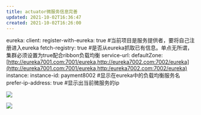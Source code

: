 ```yaml
---
title: actuator微服务信息完善
updated: 2021-10-02T16:36:47
created: 2021-10-02T16:26:00
---
```


eureka:
client:
register-with-eureka: true \#当前项目是服务提供者，要将自己注册进入eureka
fetch-registry: true \#是否从eureka抓取已有信息。单点无所谓，集群必须设置为true配合ribbon负载均衡
service-url:
defaultZone: [http://eureka7001.com:7001/eureka,http://eureka7002.com:7002/eureka](http://eureka7001.com:7001/eureka,http:/eureka7002.com:7002/eureka)
instance:
instance-id: payment8002 \#显示在eureka中的负载均衡服务名
prefer-ip-address: true \#显示出当前微服务的ip

![](C:\Users\82609\AppData\Local\Temp\Java\pandoc/media/image1.png)

![](C:\Users\82609\AppData\Local\Temp\Java\pandoc/media/image2.png)


